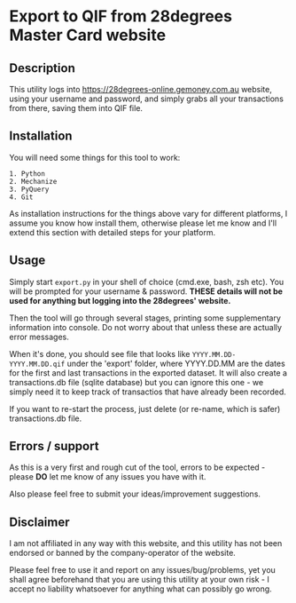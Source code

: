 # Export to QIF from 28degrees Master Card website


## Description

This utility logs into https://28degrees-online.gemoney.com.au website, using
your username and password, and simply grabs all your transactions from there,
saving them into QIF file.


## Installation

You will need some things for this tool to work:

    1. Python
    2. Mechanize
    3. PyQuery
    4. Git

As installation instructions for the things above vary for different platforms,
I assume you know how install them, otherwise please let me know and I'll
extend this section with detailed steps for your platform.

## Usage

Simply start `export.py` in your shell of choice (cmd.exe, bash, zsh etc).
You will be prompted for your username & password. **THESE details will not be 
used for anything but logging into the 28degrees' website.**

Then the tool will go through several stages, printing some supplementary information
into console. Do not worry about that unless these are actually error
messages.

When it's done, you should see file that looks like `YYYY.MM.DD-YYYY.MM.DD.qif` under 
the 'export' folder, where YYYY.DD.MM are the dates for the first and last transactions
in the exported dataset. It will also create a transactions.db file (sqlite database) but 
you can ignore this one - we simply need it to keep track of transactios that have already
been recorded. 

If you want to re-start the process, just delete (or re-name, which is safer) transactions.db file.

## Errors / support

As this is a very first and rough cut of the tool, errors to be expected - please **DO**
let me know of any issues you have with it.

Also please feel free to submit your ideas/improvement suggestions.


## Disclaimer

I am not affiliated in any way with this website, and this utility has not been
endorsed or banned by the company-operator of the website.

Please feel free to use it and report on any issues/bug/problems, yet you shall
agree beforehand that you are using this utility at your own risk - I accept
no liability whatsoever for anything what can possibly go wrong.
